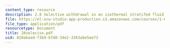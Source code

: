 ```yaml
---
content_type: resource
description: 2.8 Selective withdrawal in an isothermal stratifed fluid
file: https://ol-ocw-studio-app-production.s3.amazonaws.com/courses/1-63-advanced-fluid-dynamics-of-the-environment-fall-2002/820abaedf3b9bfd834e23363abe5ee73_28seleciso.pdf
file_type: application/pdf
resourcetype: Document
title: 28seleciso.pdf
uid: 820abaed-f3b9-bfd8-34e2-3363abe5ee73
---
```

